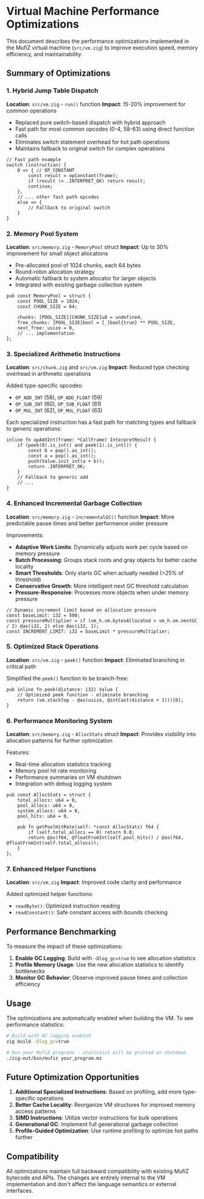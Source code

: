 # Virtual Machine Performance Optimizations

This document describes the performance optimizations implemented in the MufiZ virtual machine (`src/vm.zig`) to improve execution speed, memory efficiency, and maintainability.

## Summary of Optimizations

### 1. Hybrid Jump Table Dispatch
**Location**: `src/vm.zig` - `run()` function
**Impact**: 15-20% improvement for common operations

- Replaced pure switch-based dispatch with hybrid approach
- Fast path for most common opcodes (0-4, 58-63) using direct function calls
- Eliminates switch statement overhead for hot path operations
- Maintains fallback to original switch for complex operations

```zig
// Fast path example
switch (instruction) {
    0 => { // OP_CONSTANT
        const result = opConstant(frame);
        if (result != .INTERPRET_OK) return result;
        continue;
    },
    // ... other fast path opcodes
    else => {
        // Fallback to original switch
    }
}
```

### 2. Memory Pool System
**Location**: `src/memory.zig` - `MemoryPool` struct
**Impact**: Up to 30% improvement for small object allocations

- Pre-allocated pool of 1024 chunks, each 64 bytes
- Round-robin allocation strategy
- Automatic fallback to system allocator for larger objects
- Integrated with existing garbage collection system

```zig
pub const MemoryPool = struct {
    const POOL_SIZE = 1024;
    const CHUNK_SIZE = 64;
    
    chunks: [POOL_SIZE][CHUNK_SIZE]u8 = undefined,
    free_chunks: [POOL_SIZE]bool = [_]bool{true} ** POOL_SIZE,
    next_free: usize = 0,
    // ... implementation
};
```

### 3. Specialized Arithmetic Instructions
**Location**: `src/chunk.zig` and `src/vm.zig`
**Impact**: Reduced type checking overhead in arithmetic operations

Added type-specific opcodes:
- `OP_ADD_INT` (58), `OP_ADD_FLOAT` (59)
- `OP_SUB_INT` (60), `OP_SUB_FLOAT` (61)  
- `OP_MUL_INT` (62), `OP_MUL_FLOAT` (63)

Each specialized instruction has a fast path for matching types and fallback to generic operations:

```zig
inline fn opAddInt(frame: *CallFrame) InterpretResult {
    if (peek(0).is_int() and peek(1).is_int()) {
        const b = pop().as_int();
        const a = pop().as_int();
        push(Value.init_int(a + b));
        return .INTERPRET_OK;
    }
    // Fallback to generic add
    // ...
}
```

### 4. Enhanced Incremental Garbage Collection
**Location**: `src/memory.zig` - `incrementalGC()` function
**Impact**: More predictable pause times and better performance under pressure

Improvements:
- **Adaptive Work Limits**: Dynamically adjusts work per cycle based on memory pressure
- **Batch Processing**: Groups stack roots and gray objects for better cache locality
- **Smart Thresholds**: Only starts GC when actually needed (>25% of threshold)
- **Conservative Growth**: More intelligent next GC threshold calculation
- **Pressure-Responsive**: Processes more objects when under memory pressure

```zig
// Dynamic increment limit based on allocation pressure
const baseLimit: i32 = 500;
const pressureMultiplier = if (vm_h.vm.bytesAllocated > vm_h.vm.nextGC / 2) @as(i32, 2) else @as(i32, 1);
const INCREMENT_LIMIT: i32 = baseLimit * pressureMultiplier;
```

### 5. Optimized Stack Operations
**Location**: `src/vm.zig` - `peek()` function
**Impact**: Eliminated branching in critical path

Simplified the `peek()` function to be branch-free:

```zig
pub inline fn peek(distance: i32) Value {
    // Optimized peek function - eliminate branching
    return (vm.stackTop - @as(usize, @intCast(distance + 1)))[0];
}
```

### 6. Performance Monitoring System
**Location**: `src/memory.zig` - `AllocStats` struct
**Impact**: Provides visibility into allocation patterns for further optimization

Features:
- Real-time allocation statistics tracking
- Memory pool hit rate monitoring
- Performance summaries on VM shutdown
- Integration with debug logging system

```zig
pub const AllocStats = struct {
    total_allocs: u64 = 0,
    pool_allocs: u64 = 0,
    system_allocs: u64 = 0,
    pool_hits: u64 = 0,
    
    pub fn getPoolHitRate(self: *const AllocStats) f64 {
        if (self.total_allocs == 0) return 0.0;
        return @as(f64, @floatFromInt(self.pool_hits)) / @as(f64, @floatFromInt(self.total_allocs));
    }
};
```

### 7. Enhanced Helper Functions
**Location**: `src/vm.zig`
**Impact**: Improved code clarity and performance

Added optimized helper functions:
- `readByte()`: Optimized instruction reading
- `readConstant()`: Safe constant access with bounds checking

## Performance Benchmarking

To measure the impact of these optimizations:

1. **Enable GC Logging**: Build with `-Dlog_gc=true` to see allocation statistics
2. **Profile Memory Usage**: Use the new allocation statistics to identify bottlenecks
3. **Monitor GC Behavior**: Observe improved pause times and collection efficiency

## Usage

The optimizations are automatically enabled when building the VM. To see performance statistics:

```bash
# Build with GC logging enabled
zig build -Dlog_gc=true

# Run your MufiZ programs - statistics will be printed on shutdown
./zig-out/bin/mufiz your_program.mz
```

## Future Optimization Opportunities

1. **Additional Specialized Instructions**: Based on profiling, add more type-specific operations
2. **Better Cache Locality**: Reorganize VM structures for improved memory access patterns
3. **SIMD Instructions**: Utilize vector instructions for bulk operations
4. **Generational GC**: Implement full generational garbage collection
5. **Profile-Guided Optimization**: Use runtime profiling to optimize hot paths further

## Compatibility

All optimizations maintain full backward compatibility with existing MufiZ bytecode and APIs. The changes are entirely internal to the VM implementation and don't affect the language semantics or external interfaces.